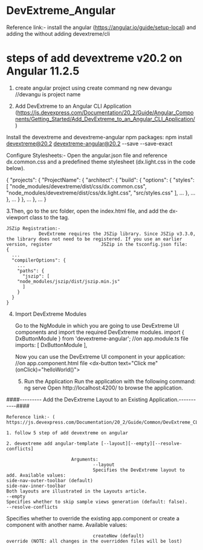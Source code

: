 # DevExtreme_Angular
Reference link:- install the angular (https://angular.io/guide/setup-local) and adding the without adding devextreme/cli
# steps of add devextreme v20.2 on Angular 11.2.5
1. create angular project using create command
      ng new devangu    //devangu is project name  
      
2. Add DevExtreme to an Angular CLI Application (https://js.devexpress.com/Documentation/20_2/Guide/Angular_Components/Getting_Started/Add_DevExtreme_to_an_Angular_CLI_Application/)
		
  Install the devextreme and devextreme-angular npm packages:
      npm install devextreme@20.2 devextreme-angular@20.2 --save --save-exact  
      
  Configure Stylesheets:-
  			Open the angular.json file and reference dx.common.css and a predefined theme stylesheet (dx.light.css in the code below).
  
  {
  "projects": {
    "ProjectName": {
      "architect": {
        "build": {
          "options": {
            "styles": [
              "node_modules/devextreme/dist/css/dx.common.css",
              "node_modules/devextreme/dist/css/dx.light.css",
              "src/styles.css"
            ],
            ...
          },
          ...
        },
        ...
      }
    },
    ...
  },
  ...
}
      
3.Then, go to the src folder, open the index.html file, and add the dx-viewport class to the <body> tag.
                      										<html lang="en">
														<head>
														</head>
														<body class="dx-viewport">
																<app-root></app-root>
														</body>
												</html>
	
	JSZip Registration:-
				DevExtreme requires the JSZip library. Since JSZip v3.3.0, the library does not need to be registered. If you use an earlier version, register 					JSZip in the tsconfig.json file:
	{
	  ...
	  "compilerOptions": {
	    ...
	    "paths": {
	      "jszip": [
		"node_modules/jszip/dist/jszip.min.js"
	      ]
	    }
	  }
	}
	
	
4. Import DevExtreme Modules
	
	Go to the NgModule in which you are going to use DevExtreme UI components and import the required DevExtreme modules.
											import { DxButtonModule } from 'devextreme-angular';     //on  app.module.ts file
											imports: [
																	DxButtonModule
  														  ],
	
	Now you can use the DevExtreme UI component in your application:
						//on	app.component.html file
													<dx-button
															text="Click me"
															(onClick)="helloWorld()">
													</dx-button>	
	
	5. Run the Application
			Run the application with the following command:
									ng serve
			Open http://localhost:4200/ to browse the application.
	
	
####--------- Add the DevExtreme Layout to an Existing Application.-----------####
	
	Reference link:- ( https://js.devexpress.com/Documentation/20_2/Guide/Common/DevExtreme_CLI/#DevExtreme_Application/Add_the_DevExtreme_Layout_to_an_Existing_Application)
	
	1. follow 5 step of add devextreme on angular
	
	2. devextreme add angular-template [--layout][--empty][--resolve-conflicts]
	
							Arguments:
									--layout
									Specifies the DevExtreme layout to add. Available values:															side-nav-outer-toolbar (default)																		side-nav-inner-toolbar																				Both layouts are illustrated in the Layouts article.																--empty																						Specifies whether to skip sample views generation (default: false).														--resolve-conflicts
	
Specifies whether to override the existing app.component or create a component with another name. Available values:
	
									createNew (default)																				override (NOTE: all changes in the overridden files will be lost)
	
	
	
